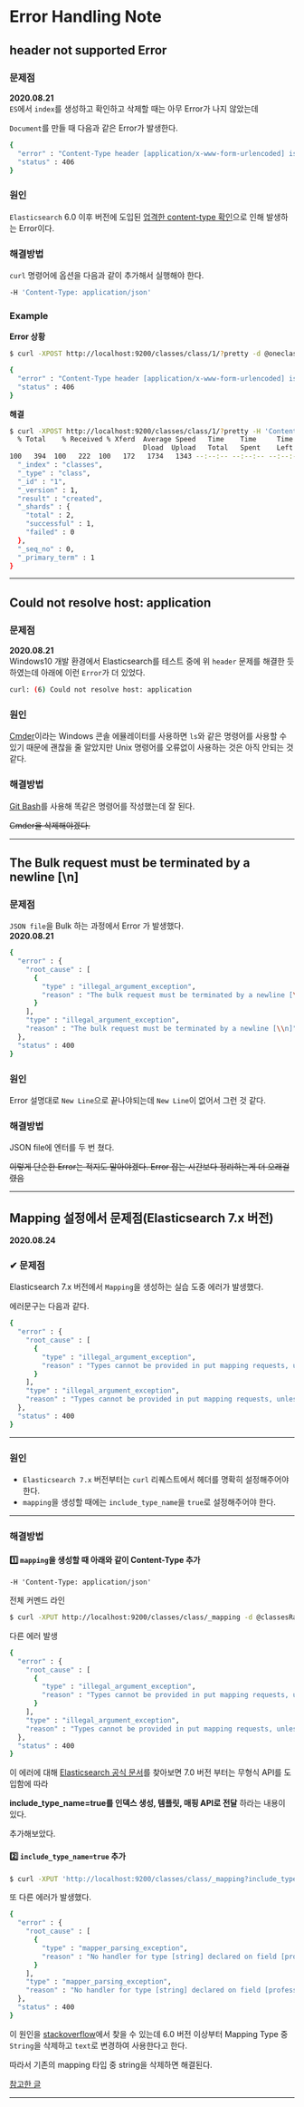 # Error Handling Note

## header not supported Error

### 문제점

**2020.08.21**  
`ES`에서 `index`를 생성하고 확인하고 삭제할 때는 아무 Error가 나지 않았는데

`Document`를 만들 때 다음과 같은 Error가 발생한다.

```bash
{
  "error" : "Content-Type header [application/x-www-form-urlencoded] is not supported",
  "status" : 406
}
```

### 원인

`Elasticsearch` 6.0 이후 버전에 도입된 [업격한 content-type 확인](https://www.elastic.co/kr/blog/strict-content-type-checking-for-elasticsearch-rest-requests)으로 인해 발생하는 Error이다.

### 해결방법

`curl` 명령어에 옵션을 다음과 같이 추가해서 실행해야 한다.

```bash
-H 'Content-Type: application/json'
```

### Example

**Error 상황**

```bash
$ curl -XPOST http://localhost:9200/classes/class/1/?pretty -d @oneclass.json

{
  "error" : "Content-Type header [application/x-www-form-urlencoded] is not supported",
  "status" : 406
}
```

**해결**

```bash
$ curl -XPOST http://localhost:9200/classes/class/1/?pretty -H 'Content-Type: application/json' -d @oneclass.json
  % Total    % Received % Xferd  Average Speed   Time    Time     Time  Current
                                 Dload  Upload   Total   Spent    Left  Speed
100   394  100   222  100   172   1734   1343 --:--:-- --:--:-- --:--:--  3078{
  "_index" : "classes",
  "_type" : "class",
  "_id" : "1",
  "_version" : 1,
  "result" : "created",
  "_shards" : {
    "total" : 2,
    "successful" : 1,
    "failed" : 0
  },
  "_seq_no" : 0,
  "_primary_term" : 1
}

```

---

## Could not resolve host: application

### 문제점

**2020.08.21**  
Windows10 개발 환경에서 Elasticsearch를 테스트 중에 위 `header` 문제를 해결한 듯 하였는데 아래에 이런 `Error`가 더 있었다.

```bash
curl: (6) Could not resolve host: application
```

### 원인

[Cmder](https://cmder.net/)이라는 Windows 콘솔 에뮬레이터를 사용하면 `ls`와 같은 명령어를 사용할 수 있기 때문에 괜찮을 줄 알았지만 Unix 명령어를 오류없이 사용하는 것은 아직 안되는 것 같다.

### 해결방법

[Git Bash](https://gitforwindows.org/)를 사용해 똑같은 명령어를 작성했는데 잘 된다.

~~Cmder을 삭제해야겠다.~~

---

## The Bulk request must be terminated by a newline [\\n]

### 문제점

`JSON file`을 Bulk 하는 과정에서 Error 가 발생했다.  
**2020.08.21**  

```bash
{
  "error" : {
    "root_cause" : [
      {
        "type" : "illegal_argument_exception",
        "reason" : "The bulk request must be terminated by a newline [\\n]"
      }
    ],
    "type" : "illegal_argument_exception",
    "reason" : "The bulk request must be terminated by a newline [\\n]"
  },
  "status" : 400
}
```

### 원인

Error 설명대로 `New Line`으로 끝나야되는데 `New Line`이 없어서 그런 것 같다.

### 해결방법

JSON file에 엔터를 두 번 쳤다.

~~이렇게 단순한 Error는 적지도 말아야겠다. Error 잡는 시간보다 정리하는게 더 오래걸렸음~~

---

## Mapping 설정에서 문제점(Elasticsearch 7.x 버전)

**2020.08.24**

### ✔ 문제점

Elasticsearch 7.x 버전에서 `Mapping`을 생성하는 실습 도중 에러가 발생했다.

에러문구는 다음과 같다.

```bash
{
  "error" : {
    "root_cause" : [
      {
        "type" : "illegal_argument_exception",
        "reason" : "Types cannot be provided in put mapping requests, unless the include_type_name parameter is set to true."
      }
    ],
    "type" : "illegal_argument_exception",
    "reason" : "Types cannot be provided in put mapping requests, unless the include_type_name parameter is set to true."
  },
  "status" : 400
}
```

---

### 원인

- `Elasticsearch 7.x` 버전부터는 `curl` 리퀘스트에서 헤더를 명확히 설정해주어야 한다.
- `mapping`을 생성할 때에는 `include_type_name`을 `true`로 설정해주어야 한다.

---

### 해결방법

#### 1️⃣ `mapping`을 생성할 때 아래와 같이 Content-Type 추가

`-H 'Content-Type: application/json'`

전체 커멘드 라인

```bash
$ curl -XPUT http://localhost:9200/classes/class/_mapping -d @classesRating_mapping.json -H 'Content-Type: application/json'
```

다른 에러 발생

```bash
{
  "error" : {
    "root_cause" : [
      {
        "type" : "illegal_argument_exception",
        "reason" : "Types cannot be provided in put mapping requests, unless the include_type_name parameter is set to true."
      }
    ],
    "type" : "illegal_argument_exception",
    "reason" : "Types cannot be provided in put mapping requests, unless the include_type_name parameter is set to true."
  },
  "status" : 400
}
```

이 에러에 대해 [Elasticsearch 공식 문서](https://www.elastic.co/kr/blog/moving-from-types-to-typeless-apis-in-elasticsearch-7-0)를 찾아보면 7.0 버전 부터는 무형식 API를 도입함에 따라 

**include_type_name=true를 인덱스 생성, 템플릿, 매핑 API로 전달** 하라는 내용이 있다.

추가해보았다.

#### 2️⃣ `include_type_name=true` 추가

```bash
$ curl -XPUT 'http://localhost:9200/classes/class/_mapping?include_type_name=true&pretty' -d @classesRating_mapping.json -H 'Content-Type: application/json'
```

또 다른 에러가 발생했다.

```bash
{
  "error" : {
    "root_cause" : [
      {
        "type" : "mapper_parsing_exception",
        "reason" : "No handler for type [string] declared on field [professor]"
      }
    ],
    "type" : "mapper_parsing_exception",
    "reason" : "No handler for type [string] declared on field [professor]"
  },
  "status" : 400
}

```

이 원인을 [stackoverflow](https://stackoverflow.com/questions/47452770/no-handler-for-type-string-declared-on-field-name)에서 찾을 수 있는데 6.0 버전 이상부터 Mapping Type 중 `String`을 삭제하고 `text`로 변경하여 사용한다고 한다.

따라서 기존의 mapping 타입 중 string을 삭제하면 해결된다.


[참고한 글](https://www.inflearn.com/questions/12385)

---